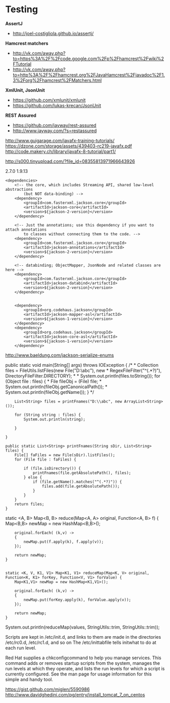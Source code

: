 # Testing

**AssertJ**  
* http://joel-costigliola.github.io/assertj/

**Hamcrest matchers**    
* http://vk.com/away.php?to=https%3A%2F%2Fcode.google.com%2Fp%2Fhamcrest%2Fwiki%2FTutorial  
* http://vk.com/away.php?to=http%3A%2F%2Fhamcrest.org%2FJavaHamcrest%2Fjavadoc%2F1.3%2Forg%2Fhamcrest%2FMatchers.html  

**XmlUnit, JsonUnit**    
* https://github.com/xmlunit/xmlunit  
* https://github.com/lukas-krecan/JsonUnit  

**REST Assured**  
* https://github.com/jayway/rest-assured  
* http://www.jayway.com/?s=restassured  


http://www.guigarage.com/javafx-training-tutorials/
https://dzone.com/storage/assets/439403-rc219-javafx.pdf
http://code.makery.ch/library/javafx-8-tutorial/part1/


http://s000.tinyupload.com/?file_id=08355813971966643926

<properties>
		<jackson-2-version>2.7.0</jackson-2-version>
		<jackson-1-version>1.9.13</jackson-1-version>
	</properties>

	<dependencies>
		<!-- the core, which includes Streaming API, shared low-level abstractions 
			(but NOT data-binding) -->
		<dependency>
			<groupId>com.fasterxml.jackson.core</groupId>
			<artifactId>jackson-core</artifactId>
			<version>${jackson-2-version}</version>
		</dependency>

		<!-- Just the annotations; use this dependency if you want to attach annotations 
			to classes without connecting them to the code. -->
		<dependency>
			<groupId>com.fasterxml.jackson.core</groupId>
			<artifactId>jackson-annotations</artifactId>
			<version>${jackson-2-version}</version>
		</dependency>

		<!-- databinding; ObjectMapper, JsonNode and related classes are here -->
		<dependency>
			<groupId>com.fasterxml.jackson.core</groupId>
			<artifactId>jackson-databind</artifactId>
			<version>${jackson-2-version}</version>
		</dependency>
		
		
		<dependency>
            <groupId>org.codehaus.jackson</groupId>
            <artifactId>jackson-mapper-asl</artifactId>
            <version>${jackson-1-version}</version>
        </dependency>
        <dependency>
            <groupId>org.codehaus.jackson</groupId>
            <artifactId>jackson-core-asl</artifactId>
            <version>${jackson-1-version}</version>
        </dependency>


http://www.baeldung.com/jackson-serialize-enums



public static void main(String[] args) throws IOException {
		/*
		 * Collection files = FileUtils.listFiles(new File("D:\\abc"), new
		 * RegexFileFilter("^(.*?)"), DirectoryFileFilter.DIRECTORY);
		 * 
		 * System.out.println(files.toString()); for (Object file : files) {
		 * File fileObj = (File) file;
		 * System.out.println(fileObj.getCanonicalPath());
		 * System.out.println(fileObj.getName()); }
		 */

		List<String> files = printFnames("D:\\abc", new ArrayList<String>());

		for (String string : files) {
			System.out.println(string);

		}

	}

	public static List<String> printFnames(String sDir, List<String> files) {
		File[] faFiles = new File(sDir).listFiles();
		for (File file : faFiles) {

			if (file.isDirectory()) {
				printFnames(file.getAbsolutePath(), files);
			} else {
				if (file.getName().matches("^(.*?)")) {
					files.add(file.getAbsolutePath());
				}
			}
		}
		return files;
	}



static <A, B> Map<B, B> reduce(Map<A, A> original, Function<A, B> f) {
		Map<B,B> newMap = new HashMap<B,B>();

		original.forEach( (k,v) ->
		{
			newMap.put(f.apply(k), f.apply(v));
		});

		return newMap;
	}


	static <K, V, K1, V1> Map<K1, V1> reduceMap(Map<K, V> original, Function<K, K1> forKey, Function<V, V1> forValue) {
		Map<K1,V1> newMap = new HashMap<K1,V1>();

		original.forEach( (k,v) ->
		{
			newMap.put(forKey.apply(k), forValue.apply(v));
		});

		return newMap;
	}


System.out.println(reduceMap(values, StringUtils::trim, StringUtils::trim));


Scripts are kept in /etc/init.d, and links to them are made in the directories 
/etc/rc0.d, /etc/rc1.d, and so on
The /etc/inittabfile tells initwhat to do at each run level.

Red Hat supplies a chkconfigcommand to help you manage services. This command adds or removes startup scripts from the system, manages the run levels at 
which they operate, and lists the run levels for which a script is currently configured. See the man page for usage information for this simple and handy tool.



https://gist.github.com/miglen/5590986
http://www.davidghedini.com/pg/entry/install_tomcat_7_on_centos
